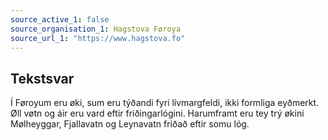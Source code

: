 ```yaml
---
source_active_1: false
source_organisation_1: Hagstova Føroya
source_url_1: "https://www.hagstova.fo"
---
```

## Tekstsvar  
Í Føroyum eru øki, sum eru týðandi fyri lívmargfeldi, ikki formliga eyðmerkt. Øll vøtn og áir eru vard eftir friðingarlógini. Harumframt eru tey trý økini Mølheyggar, Fjallavatn og Leynavatn friðað eftir somu lóg.
